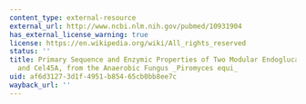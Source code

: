 ```yaml
---
content_type: external-resource
external_url: http://www.ncbi.nlm.nih.gov/pubmed/10931904
has_external_license_warning: true
license: https://en.wikipedia.org/wiki/All_rights_reserved
status: ''
title: Primary Sequence and Enzymic Properties of Two Modular Endoglucanases, Cel5A
  and Cel45A, from the Anaerobic Fungus _Piromyces equi_
uid: af6d3127-3d1f-4951-b854-65cb0bb8ee7c
wayback_url: ''
---
```

